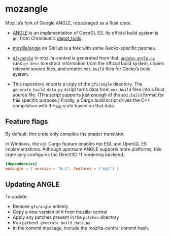mozangle
========

Mozilla’s fork of Google ANGLE, repackaged as a Rust crate.

* [ANGLE] is an implementation of OpenGL ES.
  Its official build system is `gn`, from Chromium’s [depot_tools].

* [mozilla/angle] on GitHub is a fork with some Gecko-specific patches.

* [`gfx/angle`] in mozilla-central is generated from that.
  [`update-angle.py`] runs `gn desc` to extract information from the official build system,
  copies relevant source files,
  and creates `moz.build` files for Gecko’s build system.

* This repository imports a copy of the `gfx/angle` directory.
  The `generate_build_data.py` script turns data from `moz.build` files into a Rust source file.
  (This script supports just enough of the `moz.build` format for this specific purpose.)
  Finally, a Cargo build script drives the C++ compilation with the [cc] crate based on that data.

[ANGLE]: https://chromium.googlesource.com/angle/angle
[depot_tools]: https://commondatastorage.googleapis.com/chrome-infra-docs/flat/depot_tools/docs/html/depot_tools_tutorial.html
[mozilla/angle]: https://github.com/mozilla/angle/
[`gfx/angle`]: https://hg.mozilla.org/mozilla-central/file/tip/gfx/angle
[`update-angle.py`]: https://hg.mozilla.org/mozilla-central/file/tip/gfx/angle/update-angle.py
[cc]: https://crates.io/crates/cc


Feature flags
-------------

By default, this crate only compiles the shader translator.

In Windows, the `egl` Cargo feature enables the EGL and OpenGL ES implementations.
Although upstream ANGLE supports more platforms,
this crate only configures the Direct3D 11 rendering backend.

```toml
[dependencies]
mozangle = { version = "0.3", features = ["egl"] }
```


Updating ANGLE
--------------

To update:

* Remove `gfx/angle` entirely
* Copy a new version of it from mozilla-central
* Apply any patches present in the `patches` directory
* Run `python3 generate_build_data.py`
* In the commit message, include the mozilla-central commit hash.
